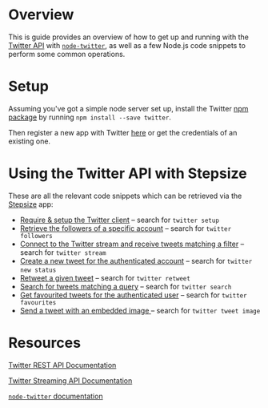 # Overview

This is guide provides an overview of how to get up and running with the [Twitter API](https://dev.twitter.com/overview/api) with [`node-twitter`](https://github.com/desmondmorris/node-twitter), as well as a few Node.js code snippets to perform some common operations.

# Setup

Assuming you've got a simple node server set up, install the Twitter [npm package](https://www.npmjs.com/package/twitter) by running `npm install --save twitter`.

Then register a new app with Twitter [here](https://apps.twitter.com/) or get the credentials of an existing one.

# Using the Twitter API with Stepsize

These are all the relevant code snippets which can be retrieved via the [Stepsize](http://stepsize.com/?ref=hacksussex) app:
- [Require & setup the Twitter client](https://gist.github.com/devStepsize/37cefa7dd1f9caafa64fb127482a7ff6) – search for `twitter setup`
- [Retrieve the followers of a specific account](https://gist.github.com/devStepsize/8aac5877c1ecd397791c562ea0edd1de) – search for `twitter followers`
- [Connect to the Twitter stream and receive tweets matching a filter](https://gist.github.com/devStepsize/c85e2dc690b330004783d8c15b6821f5) – search for `twitter stream`
- [Create a new tweet for the authenticated account](https://gist.github.com/devStepsize/71893dc1cf09c3cca525c9c731532a08) – search for `twitter new status`​
- [Retweet a given tweet](https://gist.github.com/devStepsize/db807213ed7a0ce214ec16f95608fcd9) – search for `twitter retweet`
- [Search for tweets matching a query](https://gist.github.com/devStepsize/96f4f82b19169d9840670d6a8ca514d0) – search for `twitter search`
- [Get favourited tweets for the authenticated user](https://gist.github.com/devStepsize/c4c2f2b562d65aba75a6cc0ddad1095c) – search for `twitter favourites`
- [Send a tweet with an embedded image ](https://gist.github.com/devStepsize/8ca6df0d0d612836c8bec624561e9ba7) – search for `twitter tweet image`

# Resources

[Twitter REST API Documentation](https://dev.twitter.com/rest/public)

[Twitter Streaming API Documentation](https://dev.twitter.com/streaming/overview)

[`node-twitter` documentation](https://github.com/desmondmorris/node-twitter)
